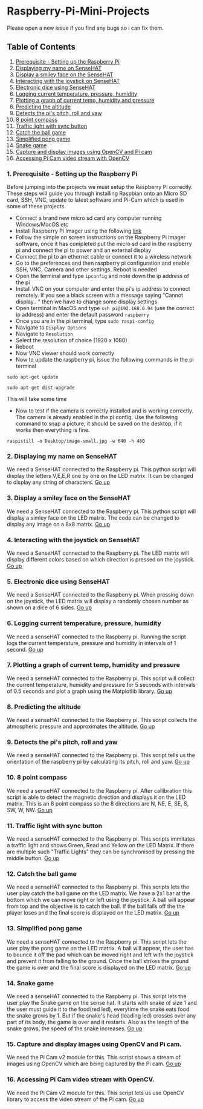 # Raspberry-Pi-Mini-Projects
Please open a new issue if you find any bugs so i can fix them.
## Table of Contents
1. [Prerequisite - Setting up the Raspberry Pi](https://github.com/Purefekt/Raspberry-Pi-Mini-Projects/blob/main/README.md#1-prerequisite---setting-up-the-raspberry-pi)  
2. [Displaying my name on SenseHAT](https://github.com/Purefekt/Raspberry-Pi-Mini-Projects/blob/main/README.md#2-displaying-my-name-on-sensehat)
3. [Display a smiley face on the SenseHAT](https://github.com/Purefekt/Raspberry-Pi-Mini-Projects/blob/main/README.md#3-display-a-smiley-face-on-the-sensehat)
4. [Interacting with the joystick on SenseHAT](https://github.com/Purefekt/Raspberry-Pi-Mini-Projects/blob/main/README.md#4-interacting-with-the-joystick-on-sensehat)
5. [Electronic dice using SenseHAT](https://github.com/Purefekt/Raspberry-Pi-Mini-Projects/blob/main/README.md#5-electronic-dice-using-sensehat)
6. [Logging current temperature, pressure, humidity](https://github.com/Purefekt/Raspberry-Pi-Mini-Projects#6-logging-current-temperature-pressure-humidity)
7. [Plotting a graph of current temp, humidity and pressure](https://github.com/Purefekt/Raspberry-Pi-Mini-Projects#7-plotting-a-graph-of-current-temp-humidity-and-pressure)
8. [Predicting the altitude](https://github.com/Purefekt/Raspberry-Pi-Mini-Projects#8-predicting-the-altitude)
9. [Detects the pi's pitch, roll and yaw](https://github.com/Purefekt/Raspberry-Pi-Mini-Projects#9-detects-the-pis-pitch-roll-and-yaw)
10. [8 point compass](https://github.com/Purefekt/Raspberry-Pi-Mini-Projects#10-8-point-compass)
11. [Traffic light with sync button](https://github.com/Purefekt/Raspberry-Pi-Mini-Projects#11-traffic-light-with-sync-button)
12. [Catch the ball game](https://github.com/Purefekt/Raspberry-Pi-Mini-Projects#12-catch-the-ball-game)
13. [Simplified pong game](https://github.com/Purefekt/Raspberry-Pi-Mini-Projects#12-catch-the-ball-game)
14. [Snake game](https://github.com/Purefekt/Raspberry-Pi-Mini-Projects#14-snake-game)
15. [Capture and display images using OpenCV and Pi cam](https://github.com/Purefekt/Raspberry-Pi-Mini-Projects#15-capture-and-display-images-using-opencv-and-pi-cam)
16. [Accessing Pi Cam video stream with OpenCV]()

### 1. Prerequisite - Setting up the Raspberry Pi
Before jumping into the projects we must setup the Raspberry Pi correctly. These steps will guide you through installing Raspbian onto an Micro SD card, SSH, VNC, update to latest software and Pi-Cam which is used in some of these projects.
- Connect a brand new micro sd card any computer running Windows/MacOS etc  
- Install Raspberry Pi Imager using the following [link](https://www.raspberrypi.org/software/)
- Follow the simple on screen instructions on the Raspberry Pi Imager software, once it has completed put the micro sd card in the raspberry pi and connect the pi to power and an external display  
- Connect the pi to an ethernet cable or connect it to a wireless network  
- Go to the preferences and then raspberry pi configuration and enable SSH, VNC, Camera and other settings. Reboot is needed     
- Open the terminal and type ```ipconfig``` and note down the ip address of the pi  
- Install VNC on your computer and enter the pi's ip address to connect remotely. If you see a black screen with a message saying "Cannot display.. " then we have to change some display settings  
- Open terminal in MacOS and type ```ssh pi@192.168.0.94``` (use the correct ip address) and enter the default password ```raspberry```  
- Once you are in the pi terminal, type ```sudo raspi-config``` 
- Navigate to ```Display Options```
- Navigate to ```Resolution```
- Select the resolution of choice (1920 x 1080)
- Reboot
- Now VNC viewer should work correctly
- Now to update the raspberry pi, issue the following commands in the pi terminal
```
sudo apt-get update
```
```
sudo apt-get dist-upgrade
```
This will take some time
- Now to test if the camera is correctly installed and is working correctly. The camera is already enabled in the pi config. Use the following command to snap a picture, it should be saved on the desktop, if it works then everything is fine.
```
raspistill -o Desktop/image-small.jpg -w 640 -h 480
```

### 2. Displaying my name on SenseHAT
We need a SenseHAT connected to the Raspberry pi. This python script will display the letters V,E,E,R one by one on the LED matrix. It can be changed to display any string of characters.
[Go up](https://github.com/Purefekt/Raspberry-Pi-Mini-Projects#table-of-contents)

### 3. Display a smiley face on the SenseHAT
We need a SenseHAT connected to the Raspberry pi. This python script will display a simley face on the LED matrix. The code can be changed to display any image on a 8x8 matrix.
[Go up](https://github.com/Purefekt/Raspberry-Pi-Mini-Projects#table-of-contents)

### 4. Interacting with the joystick on SenseHAT
We need a SenseHAT connected to the Raspberry pi. The LED matrix will display different colors based on which direction is pressed on the joystick.
[Go up](https://github.com/Purefekt/Raspberry-Pi-Mini-Projects#table-of-contents)

### 5. Electronic dice using SenseHAT
We need a SenseHAT connected to the Raspberry pi. When pressing down on the joystick, the LED matrix will display a randomly chosen number as shown on a dice of 6 sides.
[Go up](https://github.com/Purefekt/Raspberry-Pi-Mini-Projects#table-of-contents)

### 6. Logging current temperature, pressure, humidity
We need a senseHAT connected to the Raspberry pi. Running the script logs the current temperature, pressure and humidity in intervals of 1 second.
[Go up](https://github.com/Purefekt/Raspberry-Pi-Mini-Projects#table-of-contents)

### 7. Plotting a graph of current temp, humidity and pressure
We need a senseHAT connected to the Raspberry pi. This script will collect the current temperature, humidity and pressure for 5 seconds with intervals of 0.5 seconds and plot a graph using the Matplotlib library.
[Go up](https://github.com/Purefekt/Raspberry-Pi-Mini-Projects#table-of-contents)

### 8. Predicting the altitude
We need a senseHAT connected to the Raspberry pi. This script collects the atmospheric pressure and approximates the altitude.
[Go up](https://github.com/Purefekt/Raspberry-Pi-Mini-Projects#table-of-contents)

### 9. Detects the pi's pitch, roll and yaw
We need a senseHAT connected to the Raspberry pi. This script tells us the orientation of the raspberry pi by calculating its pitch, roll and yaw.
[Go up](https://github.com/Purefekt/Raspberry-Pi-Mini-Projects#table-of-contents)

### 10. 8 point compass
We need a senseHAT connected to the Raspberry pi. After callibration this script is able to detect the magnetic direction and displays it on the LED matrix. This is an 8 point compass so the 8 directions are N, NE, E, SE, S, SW, W, NW.
[Go up](https://github.com/Purefekt/Raspberry-Pi-Mini-Projects#table-of-contents)

### 11. Traffic light with sync button
We need a senseHAT connected to the Raspberry pi. This scripts immitates a traffic light and shows Green, Read and Yellow on the LED Matrix. If there are multiple such "Traffic Lights" they can be synchronised by pressing the middle button.
[Go up](https://github.com/Purefekt/Raspberry-Pi-Mini-Projects#table-of-contents)

### 12. Catch the ball game
We need a senseHAT connected to the Raspberry pi. This scripts lets the user play catch the ball game on the LED matrix. We have a 2x1 bar at the bottom which we can move right or left using the joystick. A ball will appear from top and the objective is to catch the ball. If the ball falls off the the player loses and the final score is displayed on the LED matrix.
[Go up](https://github.com/Purefekt/Raspberry-Pi-Mini-Projects#table-of-contents)

### 13. Simplified pong game
We need a senseHAT connected to the Raspberry pi. This script lets the user play the pong game on the LED matrix. A ball will appear, the user has to bounce it off the pad which can be moved right and left with the joystick and prevent it from falling to the ground. Once the ball strikes the ground the game is over and the final score is displayed on the LED matrix.
[Go up](https://github.com/Purefekt/Raspberry-Pi-Mini-Projects#table-of-contents)

### 14. Snake game
We need a senseHAT connected to the Raspberry pi. This script lets the user play the Snake game on the sense hat. It starts with snake of size 1 and the user must guide it to the food(red led), everytime the snake eats food the snake grows by 1. But if the snake's head (leading led) crosses over any part of its body, the game is over and it restarts. Also as the length of the snake grows, the speed of the snake increases.
[Go up](https://github.com/Purefekt/Raspberry-Pi-Mini-Projects#table-of-contents)

### 15. Capture and display images using OpenCV and Pi cam.
We need the Pi Cam v2 module for this. This script shows a stream of images using OpenCV which are being captured by the Pi cam.
[Go up](https://github.com/Purefekt/Raspberry-Pi-Mini-Projects#table-of-contents)

### 16. Accessing Pi Cam video stream with OpenCV.
We need the Pi Cam v2 module for this. This script lets us use OpenCV library to access the video stream of the Pi cam.
[Go up](https://github.com/Purefekt/Raspberry-Pi-Mini-Projects#table-of-contents)